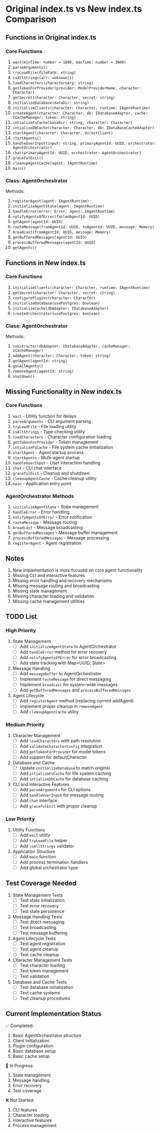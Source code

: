 # Original index.ts vs New index.ts Comparison

## Functions in Original index.ts

### Core Functions
1. `wait(minTime: number = 1000, maxTime: number = 3000)`
2. `parseArguments()`
3. `tryLoadFile(filePath: string)`
4. `isAllStrings(arr: unknown[])`
5. `loadCharacters(charactersArg: string)`
6. `getTokenForProvider(provider: ModelProviderName, character: Character)`
7. `getSecret(character: Character, secret: string)`
8. `initializeDatabase(dataDir: string)`
9. `initializeClients(character: Character, runtime: IAgentRuntime)`
10. `createAgent(character: Character, db: IDatabaseAdapter, cache: ICacheManager, token: string)`
11. `intializeFsCache(baseDir: string, character: Character)`
12. `intializeDbCache(character: Character, db: IDatabaseCacheAdapter)`
13. `startAgent(character: Character, directClient)`
14. `startAgents()`
15. `handleUserInput(input: string, primaryAgentId: UUID, orchestrator: AgentOrchestrator)`
16. `chat(primaryAgentId: UUID, orchestrator: AgentOrchestrator)`
17. `gracefulExit()`
18. `cleanupAgentCache(agent: IAgentRuntime)`
19. `main()`

### Class: AgentOrchestrator
Methods:
1. `registerAgent(agent: IAgentRuntime)`
2. `initializeAgentState(agent: IAgentRuntime)`
3. `handleError(error: Error, agent: IAgentRuntime)`
4. `notifyAgentsOfError(failedAgentId: UUID)`
5. `getAgent(agentId: UUID)`
6. `routeMessage(fromAgentId: UUID, toAgentId: UUID, message: Memory)`
7. `broadcast(fromAgentId: UUID, message: Memory)`
8. `getBufferedMessages(agentId: UUID)`
9. `processBufferedMessages(agentId: UUID)`
10. `getAgents()`

## Functions in New index.ts

### Core Functions
1. `initializeClients(character: Character, runtime: IAgentRuntime)`
2. `getSecret(character: Character, secret: string)`
3. `configurePlugins(character: Character)`
4. `initializeDatabase(usePostgres: boolean)`
5. `initializeCache(dbAdapter: IDatabaseAdapter)`
6. `createOrchestrator(usePostgres: boolean)`

### Class: AgentOrchestrator
Methods:
1. `constructor(dbAdapter: IDatabaseAdapter, cacheManager: ICacheManager)`
2. `addAgent(character: Character, token: string)`
3. `getAgent(agentId: string)`
4. `getAllAgents()`
5. `removeAgent(agentId: string)`
6. `shutdown()`

## Missing Functionality in New index.ts

### Core Functions
1. `wait` - Utility function for delays
2. `parseArguments` - CLI argument parsing
3. `tryLoadFile` - File loading utility
4. `isAllStrings` - Type checking utility
5. `loadCharacters` - Character configuration loading
6. `getTokenForProvider` - Token management
7. `intializeFsCache` - File system cache initialization
8. `startAgent` - Agent startup process
9. `startAgents` - Multi-agent startup
10. `handleUserInput` - User interaction handling
11. `chat` - CLI chat interface
12. `gracefulExit` - Cleanup and shutdown
13. `cleanupAgentCache` - Cache cleanup utility
14. `main` - Application entry point

### AgentOrchestrator Methods
1. `initializeAgentState` - State management
2. `handleError` - Error handling
3. `notifyAgentsOfError` - Error notification
4. `routeMessage` - Message routing
5. `broadcast` - Message broadcasting
6. `getBufferedMessages` - Message buffer management
7. `processBufferedMessages` - Message processing
8. `registerAgent` - Agent registration

## Notes
1. New implementation is more focused on core agent functionality
2. Missing CLI and interactive features
3. Missing error handling and recovery mechanisms
4. Missing message routing and broadcasting
5. Missing state management
6. Missing character loading and validation
7. Missing cache management utilities

## TODO List

### High Priority
1. State Management
   - [ ] Add `initializeAgentState` to AgentOrchestrator
   - [ ] Add `handleError` method for error recovery
   - [ ] Add `notifyAgentsOfError` for error broadcasting
   - [ ] Add state tracking with Map<UUID, State>

2. Message Handling
   - [ ] Add `messageBuffer` to AgentOrchestrator
   - [ ] Implement `routeMessage` for direct messaging
   - [ ] Implement `broadcast` for system-wide messages
   - [ ] Add `getBufferedMessages` and `processBufferedMessages`

3. Agent Lifecycle
   - [ ] Add `registerAgent` method (replacing current addAgent)
   - [ ] Implement proper cleanup in `removeAgent`
   - [ ] Add `cleanupAgentCache` utility

### Medium Priority
1. Character Management
   - [ ] Add `loadCharacters` with path resolution
   - [ ] Add `validateCharacterConfig` integration
   - [ ] Add `getTokenForProvider` for model tokens
   - [ ] Add support for defaultCharacter

2. Database and Cache
   - [ ] Update `initializeDatabase` to match original
   - [ ] Add `intializeFsCache` for file system caching
   - [ ] Add `intializeDbCache` for database caching

3. CLI and Interactive Features
   - [ ] Add `parseArguments` for CLI options
   - [ ] Add `handleUserInput` for message routing
   - [ ] Add `chat` interface
   - [ ] Add `gracefulExit` with proper cleanup

### Low Priority
1. Utility Functions
   - [ ] Add `wait` utility
   - [ ] Add `tryLoadFile` helper
   - [ ] Add `isAllStrings` validator

2. Application Structure
   - [ ] Add `main` function
   - [ ] Add process termination handlers
   - [ ] Add global orchestrator type

## Test Coverage Needed

1. State Management Tests
   - [ ] Test state initialization
   - [ ] Test error recovery
   - [ ] Test state persistence

2. Message Handling Tests
   - [ ] Test direct messaging
   - [ ] Test broadcasting
   - [ ] Test message buffering

3. Agent Lifecycle Tests
   - [ ] Test agent registration
   - [ ] Test agent cleanup
   - [ ] Test cache cleanup

4. Character Management Tests
   - [ ] Test character loading
   - [ ] Test token management
   - [ ] Test validation

5. Database and Cache Tests
   - [ ] Test database initialization
   - [ ] Test cache systems
   - [ ] Test cleanup procedures

## Current Implementation Status

✅ Completed:
1. Basic AgentOrchestrator structure
2. Client initialization
3. Plugin configuration
4. Basic database setup
5. Basic cache setup

🚧 In Progress:
1. State management
2. Message handling
3. Error recovery
4. Test coverage

❌ Not Started:
1. CLI features
2. Character loading
3. Interactive features
4. Process management
